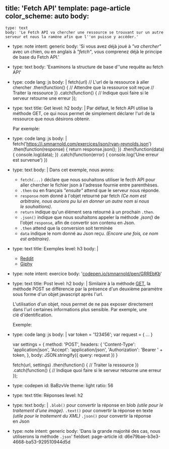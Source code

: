 title: 'Fetch API'
template: page-article
color_scheme: auto
body:
  -
    type: text
    body: 'Le Fetch API va chercher une ressource se trouvant sur un autre serveur et nous la ramène afin que l''on puisse y accéder.'
  -
    type: note
    intent: generic
    body: 'Si vous avez déjà joué à _"va chercher"_ avec un chien, ou en anglais à _"fetch"_, vous comprenez déjà le principe de base du Fetch API.'
  -
    type: text
    body: 'Examinons la structure de base d''une requête au fetch API'
  -
    type: code
    lang: js
    body: |
      fetch(url) // L'url de la ressource à aller chercher
      .then(function() { // Attendre que la ressource soit reçue
          // Traiter la ressource
      })
      .catch(function() {
          // Indique quoi faire si le serveur retourne une erreur
      });
  -
    type: text
    title: Get
    level: h2
    body: |
      Par défaut, le fetch API utilise la méthode GET, ce qui nous permet de simplement déclarer l'url de la ressource que nous désirons obtenir.
      
      Par exemple:
  -
    type: code
    lang: js
    body: |
      fetch('https://i.smnarnold.com/exercices/json/ryan-reynolds.json')
      .then(function(response) {
        return response.json();
      })
      .then(function(data) {
        console.log(data);
      })
      .catch(function(error) {
        console.log('Une erreur est survenue')
      })
  -
    type: text
    body: |
      Dans cet exemple, nous avons:
      
      - `fetch(...)` déclare que nous souhaitons utiliser le fecth API pour aller chercher le fichier json à l'adresse fournie entre&nbsp;parenthèses.
      - `.then` ou en français _"ensuite"_ attend que le serveur nous&nbsp;réponde.
      - `response` nom donné à l'objet retourné par fetch _(Ce nom est arbitraire, nous aurions pu lui en donner un autre nom si nous le&nbsp;souhaitions)_.
      - `return` indique qu'un élément sera retourné à un prochain&nbsp;`.then`.
      - `.json()` indique que nous souhaitons appeler la méthode _.json()_ de l'objet `response`, afin de convertir son contenu en&nbsp;Json.
      - `.then` attend que la conversion soit&nbsp;terminée
      - `data` indique le nom donné au Json reçu. _(Encore une fois, ce nom est&nbsp;arbitraire)_.
  -
    type: text
    title: Exemples
    level: h3
    body: |
      - [Reddit](https://codepen.io/smnarnold/pen/ExxZapQ)
      - [Giphy](https://codepen.io/smnarnold/pen/KKKZByK)
  -
    type: note
    intent: exercice
    body: '[codepen.io/smnarnold/pen/GRREbKb](https://codepen.io/smnarnold/pen/GRREbKb)'
  -
    type: text
    title: Post
    level: h2
    body: |
      Similaire à la méthode [GET](#get), la méthode POST se différencie par la présence d'un deuxième paramètre sous forme d'un objet javascript après&nbsp;l'url. 
      
      L'utilisation d'un objet, nous permet de ne pas exposer directement dans l'url certaines informations plus sensible. Par exemple, une clé&nbsp;d'identification.
      
      Exemple:
  -
    type: code
    lang: js
    body: |
      var token = '123456';
      var request = { ... }
      
      var settings = {
        method: 'POST',
        headers: {
          'Content-Type': 'application/json',
          'Accept': 'application/json',
          'Authorization': 'Bearer ' + token,
        },
        body: JSON.stringify({ query: request })
      }
      
      fetch(url, settings)
      .then(function() {
          // Traiter la ressource
      })
      .catch(function() {
          // Indique quoi faire si le serveur retourne une erreur
      });
  -
    type: codepen
    id: BaBzvVe
    theme: light
    ratio: 56
  -
    type: text
    title: Réponses
    level: h2
  -
    type: text
    body: |
      `.blob()` pour convertir la réponse en blob _(utile pour le traitement d'une&nbsp;image)_.
      `.text()` pour convertir la réponse en texte _(utile pour le traitement du&nbsp;XML)_
      `.json()` pour convertir la réponse en&nbsp;Json
  -
    type: note
    intent: generic
    body: 'Dans la grande majorité des cas, nous utiliserons la méthode `.json`'
fieldset: page-article
id: d6e79bae-b3e3-4668-ba53-929510944d5d
